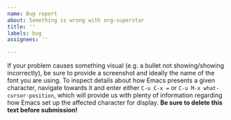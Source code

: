 ```yaml
---
name: Bug report
about: Something is wrong with org-superstar
title: ''
labels: bug
assignees: ''

---
```


If your problem causes something visual (e.g. a bullet not showing/showing incorrectly), be sure to provide a screenshot and ideally the name of the font you are using.  To inspect details about how Emacs presents a given character, navigate towards it and enter either `C-u C-x =` or `C-u M-x what-cursor-position`, which will provide us with plenty of information regarding how Emacs set up the affected character for display.  __Be sure to delete this text before submission!__
